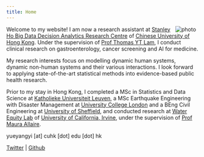 ```yaml
---
title: Home
---
```


[<img src="/photo3.jpg" style="max-width:25%;min-width:60px;float:right;" alt="photo" />](https://www.yueyangyi.com)

Welcome to my website! I am now a research assistant at [Stanley Ho Big Data Decision Analytics Research Centre](https://www.bdda.cuhk.edu.hk/) of [Chinese University of Hong Kong](https://cuhk.edu.hk/english/index.html). Under the supervision of [Prof Thomas YT Lam](https://www.nur.cuhk.edu.hk/people/professoriate-academic-staff/professor-lam-yuen-tung-thomas/), I conduct clinical research on gastroenterology, cancer screening and AI for medicine. 

My research interests focus on modelling dynamic human systems, dynamic non-human systems and their various interactions. I look forward to applying state-of-the-art statistical methods into evidence-based public health research. 

Prior to my stay in Hong Kong, I completed a MSc in Statistics and Data Science at [Katholieke Universiteit Leuven](https://www.kuleuven.be/english/kuleuven/index.html), a MSc Earthquake Engineering with Disaster Management at [University College London](https://www.ucl.ac.uk/) and a BEng Civil Engineering at [University of Sheffield](https://www.sheffield.ac.uk/), and conducted research at [Water Equity Lab](https://faculty.sites.uci.edu/allaire/) of [University of California, Irvine](https://uci.edu/), under the supervision of [Prof Maura Allaire](https://faculty.sites.uci.edu/allaire/).

yueyangyi [at] cuhk [dot] edu [dot] hk

[Twitter](https://twitter.com/yi_yueyang) | [Github](https://github.com/yueyangyi)

&nbsp;
&nbsp;
&nbsp;
&nbsp;
&nbsp;

<script type='text/javascript' id='clustrmaps' src='//cdn.clustrmaps.com/map_v2.js?cl=ffffff&w=150&t=tt&d=vpRuEGiwNJFHDqzy4nbmCqN-_wwXb0yht48PUFC1DCo&co=2d78ad&cmo=3acc3a&cmn=ff5353&ct=ffffff'></script>